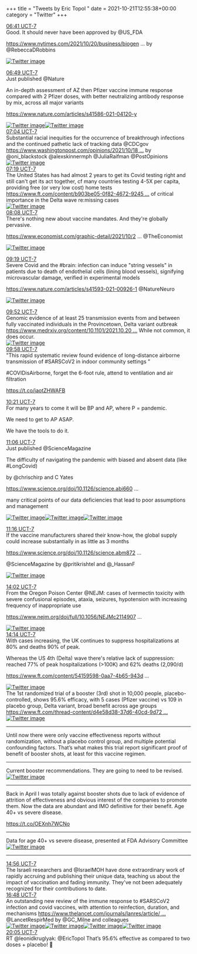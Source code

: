 +++
title = "Tweets by Eric Topol " 
date = 2021-10-21T12:55:38+00:00
category = "Twitter"
+++
<div class="tweet"> 
<div class="profile"> 
<a href="https://twitter.com/erictopol/status/1451181809186705421" target="_blank" rel="noreferer">06:41 UCT-7</a> 
</div> 
<div class="content"> 
Good. It should never have been approved by @US_FDA 

<a href="https://www.nytimes.com/2021/10/20/business/biogen-aduhelm-sales-q3-2021.html?searchResultPosition=1" target="_blank" rel="noreferer">https://www.nytimes.com/2021/10/20/business/biogen ...</a> 
 by @RebeccaDRobbins </div> 
<a href="/twitter/erictopol/images/FCOiGhbVIAgCGZt.jpg"  ><img src="/twitter/erictopol/images/FCOiGhbVIAgCGZt.jpg" alt="Twitter image" ></img></a></div> 
<div class="tweet"> 
<div class="profile"> 
<a href="https://twitter.com/erictopol/status/1451183835463356427" target="_blank" rel="noreferer">06:49 UCT-7</a> 
</div> 
<div class="content"> 
Just published @Nature 

An in-depth assessment of AZ then Pfizer vaccine immune response compared with 2 Pfizer doses, with better neutralizing antibody response by mix, across all major variants

<a href="https://www.nature.com/articles/s41586-021-04120-y" target="_blank" rel="noreferer">https://www.nature.com/articles/s41586-021-04120-y</a> 
 </div> 
<a href="/twitter/erictopol/images/FCOjxtlUcAQpX4c.jpg"  ><img src="/twitter/erictopol/images/FCOjxtlUcAQpX4c.jpg" alt="Twitter image" ></img></a><a href="/twitter/erictopol/images/FCOjzmtVkAEOqix.jpg"  ><img src="/twitter/erictopol/images/FCOjzmtVkAEOqix.jpg" alt="Twitter image" ></img></a></div> 
<div class="tweet"> 
<div class="profile"> 
<a href="https://twitter.com/erictopol/status/1451187748975509512" target="_blank" rel="noreferer">07:04 UCT-7</a> 
</div> 
<div class="content"> 
Substantial racial inequities for the occurrence of breakthrough infections and the continued pathetic lack of tracking data @CDCgov <a href="https://www.washingtonpost.com/opinions/2021/10/18/racial-disparities-may-be-emerging-breakthrough-infections-we-must-track-them-better/" target="_blank" rel="noreferer">https://www.washingtonpost.com/opinions/2021/10/18 ...</a> 
 by @oni_blackstock @alexskinnermph @JuliaRaifman @PostOpinions </div> 
<a href="/twitter/erictopol/images/FCOniUkUYAoEQY0.jpg"  ><img src="/twitter/erictopol/images/FCOniUkUYAoEQY0.jpg" alt="Twitter image" ></img></a></div> 
<div class="tweet"> 
<div class="profile"> 
<a href="https://twitter.com/erictopol/status/1451191447365976068" target="_blank" rel="noreferer">07:19 UCT-7</a> 
</div> 
<div class="content"> 
The United States has had almost 2 years to get its Covid testing right and still can't get its act together, cf many countries testing 4-5X per capita, providing free (or very low cost) home tests  <a href="https://www.ft.com/content/b903be05-0f82-4672-9245-5295a5c80c50" target="_blank" rel="noreferer">https://www.ft.com/content/b903be05-0f82-4672-9245 ...</a> 
 of critical importance in the Delta wave re:missing cases </div> 
<a href="/twitter/erictopol/images/FCOp1PcUYBEaqLp.jpg"  ><img src="/twitter/erictopol/images/FCOp1PcUYBEaqLp.jpg" alt="Twitter image" ></img></a></div> 
<div class="tweet"> 
<div class="profile"> 
<a href="https://twitter.com/erictopol/status/1451203862048559107" target="_blank" rel="noreferer">08:08 UCT-7</a> 
</div> 
<div class="content"> 
There's nothing new about vaccine mandates. And they're globally pervasive.

<a href="https://www.economist.com/graphic-detail/2021/10/23/the-impact-of-vaccine-mandates-is-modest-but-potentially-crucial" target="_blank" rel="noreferer">https://www.economist.com/graphic-detail/2021/10/2 ...</a> 
 @TheEconomist </div> 
<a href="/twitter/erictopol/images/FCO2F-CVQA81DsH.jpg"  ><img src="/twitter/erictopol/images/FCO2F-CVQA81DsH.jpg" alt="Twitter image" ></img></a></div> 
<div class="tweet"> 
<div class="profile"> 
<a href="https://twitter.com/erictopol/status/1451221512300552193" target="_blank" rel="noreferer">09:19 UCT-7</a> 
</div> 
<div class="content"> 
Severe Covid and the #brain: infection can induce "string vessels" in patients due to death of endothelial cells (lining blood vessels), signifying microvascular damage, verified in experimental models

<a href="https://www.nature.com/articles/s41593-021-00926-1" target="_blank" rel="noreferer">https://www.nature.com/articles/s41593-021-00926-1</a> 
 @NatureNeuro </div> 
<a href="/twitter/erictopol/images/FCPFuPWVUAELKK-.jpg"  ><img src="/twitter/erictopol/images/FCPFuPWVUAELKK-.jpg" alt="Twitter image" ></img></a></div> 
<div class="tweet"> 
<div class="profile"> 
<a href="https://twitter.com/erictopol/status/1451230021985603585" target="_blank" rel="noreferer">09:52 UCT-7</a> 
</div> 
<div class="content"> 
Genomic evidence of at least 25 transmission events from and between fully vaccinated individuals in the Provincetown, Delta variant outbreak <a href="https://www.medrxiv.org/content/10.1101/2021.10.20.21265137v1" target="_blank" rel="noreferer">https://www.medrxiv.org/content/10.1101/2021.10.20 ...</a> 
 While not common, it does occur. </div> 
<a href="/twitter/erictopol/images/FCPNp9qUYAEfdRb.jpg"  ><img src="/twitter/erictopol/images/FCPNp9qUYAEfdRb.jpg" alt="Twitter image" ></img></a></div> 
<div class="tweet"> 
<div class="profile"> 
<a href="https://twitter.com/erictopol/status/1451231428641910787" target="_blank" rel="noreferer">09:58 UCT-7</a> 
</div> 
<div class="content"> 
"This rapid systematic review found evidence of long-distance airborne transmission of #SARSCoV2 in indoor community settings "

#COVIDisAirborne, forget the 6-foot rule, attend to ventilation and air filtration

https://t.co/jaotZHWAFB</div> 
</div> 
<div class="tweet"> 
<div class="profile"> 
<a href="https://twitter.com/erictopol/status/1451237194576760833" target="_blank" rel="noreferer">10:21 UCT-7</a> 
</div> 
<div class="content"> 
For many years to come it will be BP and AP, where P = pandemic.

We need to get to AP ASAP.

We have the tools to do it.</div> 
</div> 
<div class="tweet"> 
<div class="profile"> 
<a href="https://twitter.com/erictopol/status/1451248437916155904" target="_blank" rel="noreferer">11:06 UCT-7</a> 
</div> 
<div class="content"> 
Just published @ScienceMagazine

The difficulty of navigating the pandemic with biased and absent data (like #LongCovid)

by @chrischirp and C Yates

<a href="https://www.science.org/doi/10.1126/science.abi6602" target="_blank" rel="noreferer">https://www.science.org/doi/10.1126/science.abi660 ...</a> 


many critical points of our data deficiencies that lead to poor assumptions and management </div> 
<a href="/twitter/erictopol/images/FCPec13VEAwwYQa.png"  ><img src="/twitter/erictopol/images/FCPec13VEAwwYQa.png" alt="Twitter image" ></img></a><a href="/twitter/erictopol/images/FCPeeJ5VEAorDwj.jpg"  ><img src="/twitter/erictopol/images/FCPeeJ5VEAorDwj.jpg" alt="Twitter image" ></img></a><a href="/twitter/erictopol/images/FCPefmIVEAcdQQK.png"  ><img src="/twitter/erictopol/images/FCPefmIVEAcdQQK.png" alt="Twitter image" ></img></a></div> 
<div class="tweet"> 
<div class="profile"> 
<a href="https://twitter.com/erictopol/status/1451250941693333513" target="_blank" rel="noreferer">11:16 UCT-7</a> 
</div> 
<div class="content"> 
If the vaccine manufacturers shared their know-how, the global supply could increase substantially in as little as 3 months

<a href="https://www.science.org/doi/10.1126/science.abm8724" target="_blank" rel="noreferer">https://www.science.org/doi/10.1126/science.abm872 ...</a> 


@ScienceMagazine by @pritikrishtel and @_HassanF </div> 
<a href="/twitter/erictopol/images/FCPgqWIVEAoirIt.jpg"  ><img src="/twitter/erictopol/images/FCPgqWIVEAoirIt.jpg" alt="Twitter image" ></img></a></div> 
<div class="tweet"> 
<div class="profile"> 
<a href="https://twitter.com/erictopol/status/1451292920414289921" target="_blank" rel="noreferer">14:02 UCT-7</a> 
</div> 
<div class="content"> 
From the Oregon Poison Center @NEJM: cases of Ivermectin toxicity with severe confusional episodes, ataxia, seizures, hypotension with increasing frequency of inappropriate use

<a href="https://www.nejm.org/doi/full/10.1056/NEJMc2114907?query=featured_home" target="_blank" rel="noreferer">https://www.nejm.org/doi/full/10.1056/NEJMc2114907 ...</a> 
 </div> 
<a href="/twitter/erictopol/images/FCQGy0yVcAU1Yjx.jpg"  ><img src="/twitter/erictopol/images/FCQGy0yVcAU1Yjx.jpg" alt="Twitter image" ></img></a></div> 
<div class="tweet"> 
<div class="profile"> 
<a href="https://twitter.com/erictopol/status/1451295971569127424" target="_blank" rel="noreferer">14:14 UCT-7</a> 
</div> 
<div class="content"> 
With cases increasing, the UK continues to suppress hospitalizations at 80% and deaths 90% of peak.

Whereas the US 4th (Delta) wave there's relative lack of suppression: reached 77% of peak hospitalizations (&gt;100K) and 62% deaths (2,090/d)

<a href="https://www.ft.com/content/54159598-0aa7-4b65-943d-9832aba560f8" target="_blank" rel="noreferer">https://www.ft.com/content/54159598-0aa7-4b65-943d ...</a> 
 </div> 
<a href="/twitter/erictopol/images/FCQI9bgVQAQd1H_.jpg"  ><img src="/twitter/erictopol/images/FCQI9bgVQAQd1H_.jpg" alt="Twitter image" ></img></a></div> 
<div class="thread"> 
<div class="thread-content"> 
The 1st randomized trial of a booster (3rd) shot in 10,000 people, placebo-controlled, shows 95.6% efficacy, with 5 cases (Pfizer vaccine) vs 109 in placebo group, Delta variant, broad benefit across age groups <a href="https://www.ft.com/thread-content/d4e58d38-37d6-40cd-9d72-6b9bfd0a3683" target="_blank" rel="noreferer">https://www.ft.com/thread-content/d4e58d38-37d6-40cd-9d72 ...</a> 
 </div> 
<a href="/twitter/erictopol/images/FCOXkIjUYAwHYN6.png"  ><img src="/twitter/erictopol/images/FCOXkIjUYAwHYN6.png" alt="Twitter image" ></img></a><hr><div class="thread-content"> 
Until now there were only vaccine effectiveness reports without randomization, without a placebo control group, and multiple potential confounding factors. That’s what makes this trial report  significant proof of benefit of booster shots, at least for this vaccine regimen.</div> 
<hr><div class="thread-content"> 
Current booster recommendations. They are going to need to be revised. </div> 
<a href="/twitter/erictopol/images/FCOgIl5VIAwa5QP.png"  ><img src="/twitter/erictopol/images/FCOgIl5VIAwa5QP.png" alt="Twitter image" ></img></a><hr><div class="thread-content"> 
Back in April I was totally against booster shots due to lack of evidence of attrition of effectiveness and obvious interest of the companies to promote them. Now the data are abundant and IMO definitive for their benefit. Age 40+ vs severe disease.

https://t.co/OEXnh7WCNo</div> 
<hr><div class="thread-content"> 
Data for age 40+ vs severe disease, presented at FDA Advisory Committee </div> 
<a href="/twitter/erictopol/images/FCQO9SuVQAIjzNW.jpg"  ><img src="/twitter/erictopol/images/FCQO9SuVQAIjzNW.jpg" alt="Twitter image" ></img></a><hr><div class="profile"> 
<a href="https://twitter.com/erictopol/status/1451306512442277914" target="_blank" rel="noreferer">14:56 UCT-7</a> 
</div> 
<div class="content"> 
The Israeli researchers and @IsraelMOH have done  extraordinary work of rapidly accruing and publishing their unique data, teaching us about the impact of vaccination and fading immunity. They've not been adequately recognized for their contributions to date.</div> 
</div> 
<div class="tweet"> 
<div class="profile"> 
<a href="https://twitter.com/erictopol/status/1451334518162354178" target="_blank" rel="noreferer">16:48 UCT-7</a> 
</div> 
<div class="content"> 
An outstanding new review of the immune response to #SARSCoV2 infection and covid vaccines, with attention to reinfection, duration, and mechanisms <a href="https://www.thelancet.com/journals/lanres/article/PIIS2213-2600(21)00407-0/fulltext" target="_blank" rel="noreferer">https://www.thelancet.com/journals/lanres/article/ ...</a> 
 @LancetRespirMed by @GC_Milne and colleagues </div> 
<a href="/twitter/erictopol/images/FCQsljAUcAwpxlw.jpg"  ><img src="/twitter/erictopol/images/FCQsljAUcAwpxlw.jpg" alt="Twitter image" ></img></a><a href="/twitter/erictopol/images/FCQsm8JUcBUMvoJ.jpg"  ><img src="/twitter/erictopol/images/FCQsm8JUcBUMvoJ.jpg" alt="Twitter image" ></img></a><a href="/twitter/erictopol/images/FCQsxXNUcAMt6k3.jpg"  ><img src="/twitter/erictopol/images/FCQsxXNUcAMt6k3.jpg" alt="Twitter image" ></img></a><a href="/twitter/erictopol/images/FCQsp9bUcAwnhK-.jpg"  ><img src="/twitter/erictopol/images/FCQsp9bUcAwnhK-.jpg" alt="Twitter image" ></img></a></div> 
<div class="tweet"> 
<div class="profile"> 
<a href="https://twitter.com/erictopol/status/1451384089894789127" target="_blank" rel="noreferer">20:05 UCT-7</a> 
</div> 
<div class="content"> 
RT @leonidkruglyak: @EricTopol That’s 95.6% effective as compared to two doses + placebo! 🤯</div> 
</div> 


